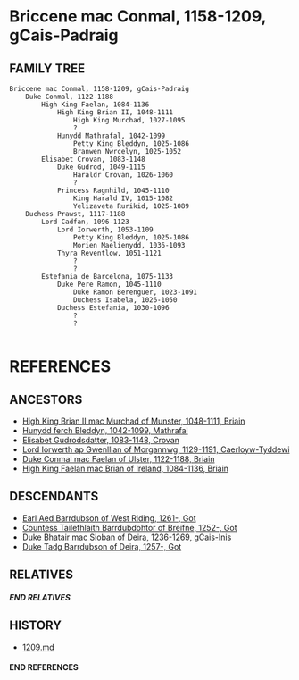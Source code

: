 # Briccene mac Conmal, 1158-1209, gCais-Padraig

## FAMILY TREE 
```
Briccene mac Conmal, 1158-1209, gCais-Padraig
    Duke Conmal, 1122-1188
        High King Faelan, 1084-1136
            High King Brian II, 1048-1111
                High King Murchad, 1027-1095
                ?
            Hunydd Mathrafal, 1042-1099
                Petty King Bleddyn, 1025-1086
                Branwen Nwrcelyn, 1025-1052
        Elisabet Crovan, 1083-1148
            Duke Gudrod, 1049-1115
                Haraldr Crovan, 1026-1060
                ?
            Princess Ragnhild, 1045-1110
                King Harald IV, 1015-1082
                Yelizaveta Rurikid, 1025-1089
    Duchess Prawst, 1117-1188
        Lord Cadfan, 1096-1123
            Lord Iorwerth, 1053-1109
                Petty King Bleddyn, 1025-1086
                Morien Maelienydd, 1036-1093
            Thyra Reventlow, 1051-1121
                ?
                ?
        Estefania de Barcelona, 1075-1133
            Duke Pere Ramon, 1045-1110    
                Duke Ramon Berenguer, 1023-1091
                Duchess Isabela, 1026-1050
            Duchess Estefania, 1030-1096
                ?
                ?
        
```


# REFERENCES

## ANCESTORS
* [High King Brian II mac Murchad of Munster, 1048-1111, Briain](brian_ii_mac_murchad_1048.md)
* [Hunydd ferch Bleddyn, 1042-1099, Mathrafal](hunydd_ferch_bleddyn_1042.md)
* [Elisabet Gudrodsdatter, 1083-1148, Crovan](elisabet_gudrodsdatter_1083.md)
* [Lord Iorwerth ap Gwenllian of Morgannwg, 1129-1191, Caerloyw-Tyddewi](iorwerth_ap_gwenllian_1129.md)
* [Duke Conmal mac Faelan of Ulster, 1122-1188, Briain](conmal_mac_faelan_1122.md)
* [High King Faelan mac Brian of Ireland, 1084-1136, Briain](faelan_mac_brian_1084.md)

## DESCENDANTS
* [Earl Aed Barrdubson of West Riding, 1261-, Got](aed_barrdubson_1261.md)
* [Countess Tailefhlaith Barrdubdohtor of Breifne, 1252-, Got](tailefhlaith_barrdubdohtor_1252.md)
* [Duke Bhatair mac Sioban of Deira, 1236-1269, gCais-Inis](bhatair_mac_sioban_1236.md)
* [Duke Tadg Barrdubson of Deira, 1257-, Got](tadg_barrdubson_1257.md)

## RELATIVES

##### END RELATIVES 
## HISTORY
* [1209.md](../h/1209.md)

#### END REFERENCES
